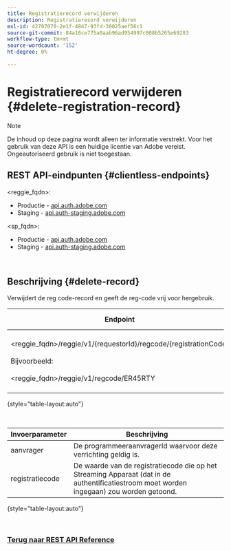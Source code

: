 ```yaml
---
title: Registratierecord verwijderen
description: Registratieresord verwijderen
exl-id: 42707070-2e1f-4847-93fd-30025aef56c1
source-git-commit: 84a16ce775a0aab96ad954997c008b5265e69283
workflow-type: tm+mt
source-wordcount: '152'
ht-degree: 0%

---
```


# Registratierecord verwijderen {#delete-registration-record}

>[!NOTE]
>
>De inhoud op deze pagina wordt alleen ter informatie verstrekt. Voor het gebruik van deze API is een huidige licentie van Adobe vereist. Ongeautoriseerd gebruik is niet toegestaan.

## REST API-eindpunten {#clientless-endpoints}

&lt;reggie_fqdn>:

* Productie - [api.auth.adobe.com](http://api.auth.adobe.com/)
* Staging - [api.auth-staging.adobe.com](http://api.auth-staging.adobe.com/)

&lt;sp_fqdn>:

* Productie - [api.auth.adobe.com](http://api.auth.adobe.com/)
* Staging - [api.auth-staging.adobe.com](http://api.auth-staging.adobe.com/)

</br>


## Beschrijving {#delete-record}

Verwijdert de reg code-record en geeft de reg-code vrij voor hergebruik.

| Endpoint | Geroepen  </br>Door | Invoer   </br>Params | HTTP  </br>Methode | Antwoord | HTTP  </br>Antwoord |
| --- | --- | --- | --- | --- | --- |
| &lt;reggie_fqdn>/reggie/v1/{requestorId}/regcode/{registrationCode}</br></br>Bijvoorbeeld:</br></br>&lt;reggie_fqdn>/reggie/v1/regcode/ER45RTY | Streaming-app</br></br>of</br></br>Programmeringsservice | 1. ID aanvrager  </br>    (component Path)</br>2.  Registratiecode  </br>    (component Path) | DELETE | Geen | 204 |

{style="table-layout:auto"}

</br>

| Invoerparameter | Beschrijving |
| --- | --- |
| aanvrager | De programmeeraanvragerId waarvoor deze verrichting geldig is. |
| registratiecode | De waarde van de registratiecode die op het Streaming Apparaat (dat in de authentificatiestroom moet worden ingegaan) zou worden getoond. |

{style="table-layout:auto"}

</br>

### [Terug naar REST API Reference](/help/authentication/rest-api-reference.md)

